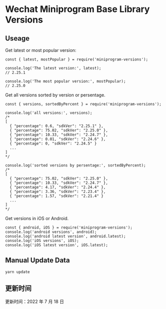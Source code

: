 
# Wechat Miniprogram Base Library Versions

## Useage

Get latest or most popular version:

```;
const { latest, mostPopular } = require('miniprogram-versions');

console.log('The latest version:', latest);
// 2.25.1

console.log('The most popular version:', mostPopular);
// 2.25.0

```

Get all versions sorted by version or persentage.

```
const { versions, sortedByPercent } = require('miniprogram-versions');

console.log('all versions:', versions);
/*
[
  { "percentage": 0.6, "sdkVer": "2.25.1" },
  { "percentage": 75.02, "sdkVer": "2.25.0" },
  { "percentage": 10.33, "sdkVer": "2.24.7" },
  { "percentage": 0.01, "sdkVer": "2.24.6" },
  { "percentage": 0, "sdkVer": "2.24.5" }
  ...
]
*/

console.log('sorted versions by persentage:', sortedByPercent);
/*
[
  { "percentage": 75.02, "sdkVer": "2.25.0" },
  { "percentage": 10.33, "sdkVer": "2.24.7" },
  { "percentage": 4.17, "sdkVer": "2.24.4" },
  { "percentage": 3.36, "sdkVer": "2.23.4" },
  { "percentage": 1.57, "sdkVer": "2.21.4" }
  ...
]
*/
```

Get versions in iOS or Android.

```
const { android, iOS } = require('miniprogram-versions');
console.log('android versions', android);
console.log('android latest version', android.latest);
console.log('iOS versions', iOS);
console.log('iOS latest version', iOS.latest);
```

## Manual Update Data

```
yarn update
```

## 更新时间

更新时间：2022 年 7 月 18 日
